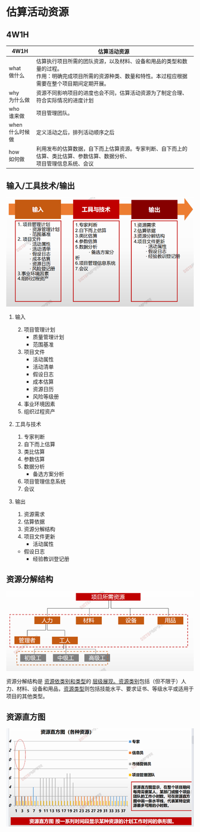 # 估算活动资源

## 4W1H

| 4W1H                | 估算活动资源                                                 |
| ------------------- | ------------------------------------------------------------ |
| what<br/>做什么     | 估算执行项目所需的团队资源，以及材料、设备和用品的类型和数量的过程。<br/>作用：明确完成项目所需的资源种类、数量和特性。本过程应根据需要在整个项目期间定期开展。 |
| why<br/>为什么做    | 资源不同影响项目的进度也会不同，估算活动资源为了制定合理、符合实际情况的进度计划 |
| who<br/>谁来做      | 项目管理团队。                                               |
| when<br/>什么时候做 | 定义活动之后，排列活动顺序之后                               |
| how<br/>如何做      | 利用发布的估算数据，自下而上估算资源。专家判断、自下而上的估算、类比估算、参数估算、数据分析、<br/>项目管理信息系统、会议 |

## 输入/工具技术/输出

![image-20210325214731687](image/image-20210325214731687.png)

1. 输入

   2. 项目管理计划
      - 质量管理计划
      - 范围基准
   3. 项目文件
      - 活动属性
      - 活动清单
      - 假设日志
      - 成本估算
      - 资源日历
      - 风险等级册
   4. 事业环境因素
   5. 组织过程资产
2. 工具与技术

   1. 专家判断
   2. 自下而上估算
   3. 类比估算
   4. 参数估算
   5. 数据分析
      - 备选方案分析
   6. 项目管理信息系统
   7. 会议
3. 输出

   1. 资源需求
   2. 估算依据
   3. 资源分解结构
   4. 项目文件更新
      - 活动属性
   - 假设日志
      - 经验教训登记册

## 资源分解结构

![image-20210325215221787](image/image-20210325215221787.png)



资源分解结构是 <u>资源依类别和类型</u>的 <u>层级展现。资源类别</u>包括（但不限于）人力、材料、设备和用品，<u>资源类型</u>则包括技能水平、要求证书、等级水平或适用于项目的其他类型。



## 资源直方图

![image-20210325215439148](image/image-20210325215439148.png)



 